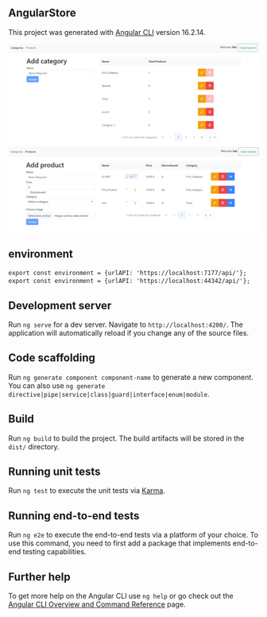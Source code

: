 ## AngularStore
This project was generated with [Angular CLI](https://github.com/angular/angular-cli) version 16.2.14.

![AngularStore](img/1.png)
![AngularStore](img/2.png)


## environment

```
export const environment = {urlAPI: 'https://localhost:7177/api/'};
export const environment = {urlAPI: 'https://localhost:44342/api/'};
```

## Development server

Run `ng serve` for a dev server. Navigate to `http://localhost:4200/`. The application will automatically reload if you change any of the source files.

## Code scaffolding

Run `ng generate component component-name` to generate a new component. You can also use `ng generate directive|pipe|service|class|guard|interface|enum|module`.

## Build

Run `ng build` to build the project. The build artifacts will be stored in the `dist/` directory.

## Running unit tests

Run `ng test` to execute the unit tests via [Karma](https://karma-runner.github.io).

## Running end-to-end tests

Run `ng e2e` to execute the end-to-end tests via a platform of your choice. To use this command, you need to first add a package that implements end-to-end testing capabilities.

## Further help

To get more help on the Angular CLI use `ng help` or go check out the [Angular CLI Overview and Command Reference](https://angular.io/cli) page.

